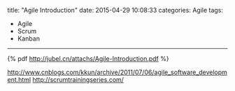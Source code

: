 title: "Agile Introduction"
date: 2015-04-29 10:08:33
categories: Agile
tags:
  - Agile
  - Scrum
  - Kanban
---

{% pdf http://jubel.cn/attachs/Agile-Introduction.pdf %}

http://www.cnblogs.com/kkun/archive/2011/07/06/agile_software_development.html
http://scrumtrainingseries.com/
